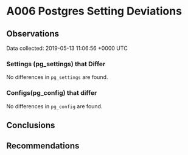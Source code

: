 # A006 Postgres Setting Deviations #

## Observations ##
Data collected: 2019-05-13 11:06:56 +0000 UTC  

### Settings (pg_settings) that Differ ###

No differences in `pg_settings` are found.

### Configs(pg_config) that differ ###

No differences in `pg_config` are found.



## Conclusions ##


## Recommendations ##

